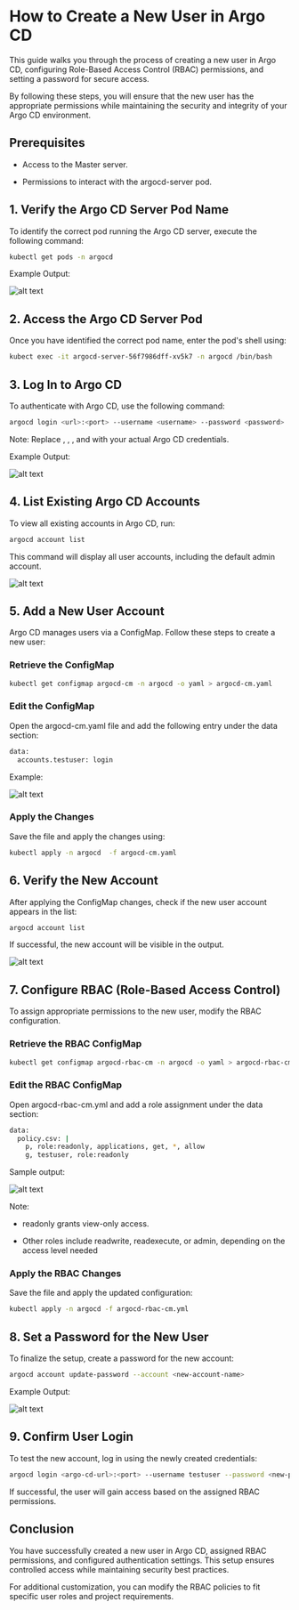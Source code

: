 # How to Create a New User in Argo CD

This guide walks you through the process of creating a new user in Argo CD, configuring Role-Based Access Control (RBAC) permissions, and setting a password for secure access.

By following these steps, you will ensure that the new user has the appropriate permissions while maintaining the security and integrity of your Argo CD environment.

## Prerequisites

+ Access to the Master server.

+ Permissions to interact with the argocd-server pod.


## 1. Verify the Argo CD Server Pod Name

To identify the correct pod running the Argo CD server, execute the following command:

```bash
kubectl get pods -n argocd
```

Example Output:

![alt text](images/image.png)

## 2. Access the Argo CD Server Pod

Once you have identified the correct pod name, enter the pod's shell using:

```bash
kubect exec -it argocd-server-56f7986dff-xv5k7 -n argocd /bin/bash
```

## 3. Log In to Argo CD

To authenticate with Argo CD, use the following command:

```bash
argocd login <url>:<port> --username <username> --password <password>
```

Note: Replace <argo-cd-url>, <port>, <username>, and <password> with your actual Argo CD credentials.

Example Output:

![alt text](images/image-1.png)

## 4. List Existing Argo CD Accounts

To view all existing accounts in Argo CD, run:

```bash
argocd account list
```

This command will display all user accounts, including the default admin account.

![alt text](images/image-2.png)

## 5. Add a New User Account

Argo CD manages users via a ConfigMap. Follow these steps to create a new user:

### Retrieve the ConfigMap

```bash
kubectl get configmap argocd-cm -n argocd -o yaml > argocd-cm.yaml
```

### Edit the ConfigMap

Open the argocd-cm.yaml file and add the following entry under the data section:

```bash
data:
  accounts.testuser: login
```

Example:

![alt text](images/image-3.png)

### Apply the Changes

Save the file and apply the changes using:

```bash
kubectl apply -n argocd  -f argocd-cm.yaml
```

## 6. Verify the New Account

After applying the ConfigMap changes, check if the new user account appears in the list:

```bash
argocd account list
```

If successful, the new account will be visible in the output.

![alt text](images/image-4.png)

## 7. Configure RBAC (Role-Based Access Control)

To assign appropriate permissions to the new user, modify the RBAC configuration.

### Retrieve the RBAC ConfigMap

```bash
kubectl get configmap argocd-rbac-cm -n argocd -o yaml > argocd-rbac-cm.yml
```

### Edit the RBAC ConfigMap

Open argocd-rbac-cm.yml and add a role assignment under the data section:

```bash
data:
  policy.csv: |
    p, role:readonly, applications, get, *, allow
    g, testuser, role:readonly
```

Sample output:

![alt text](images/image-5.png)

Note:

+ readonly grants view-only access.

+ Other roles include readwrite, readexecute, or admin, depending on the access level needed

### Apply the RBAC Changes

Save the file and apply the updated configuration:

```bash
kubectl apply -n argocd -f argocd-rbac-cm.yml
```

## 8. Set a Password for the New User

To finalize the setup, create a password for the new account:

```bash
argocd account update-password --account <new-account-name>
```

Example Output:

![alt text](images/image-6.png)

## 9. Confirm User Login

To test the new account, log in using the newly created credentials:

```bash
argocd login <argo-cd-url>:<port> --username testuser --password <new-password>
```

If successful, the user will gain access based on the assigned RBAC permissions.

## Conclusion

You have successfully created a new user in Argo CD, assigned RBAC permissions, and configured authentication settings. This setup ensures controlled access while maintaining security best practices.

For additional customization, you can modify the RBAC policies to fit specific user roles and project requirements.